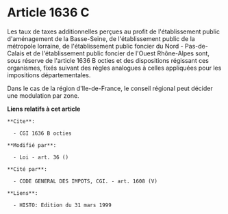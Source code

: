 # Article 1636 C

Les taux de taxes additionnelles perçues au profit de l'établissement public d'aménagement de la Basse-Seine, de
l'établissement public de la métropole lorraine, de l'établissement public foncier du Nord - Pas-de-Calais et de
l'établissement public foncier de l'Ouest Rhône-Alpes sont, sous réserve de l'article 1636 B octies et des dispositions
régissant ces organismes, fixés suivant des règles analogues à celles appliquées pour les impositions départementales.

Dans le cas de la région d'Ile-de-France, le conseil régional peut décider une modulation par zone.

**Liens relatifs à cet article**

	**Cite**:

	  - CGI 1636 B octies

	**Modifié par**:

	  - Loi - art. 36 ()

	**Cité par**:

	  - CODE GENERAL DES IMPOTS, CGI. - art. 1608 (V)

	**Liens**:

	  - HISTO: Edition du 31 mars 1999
